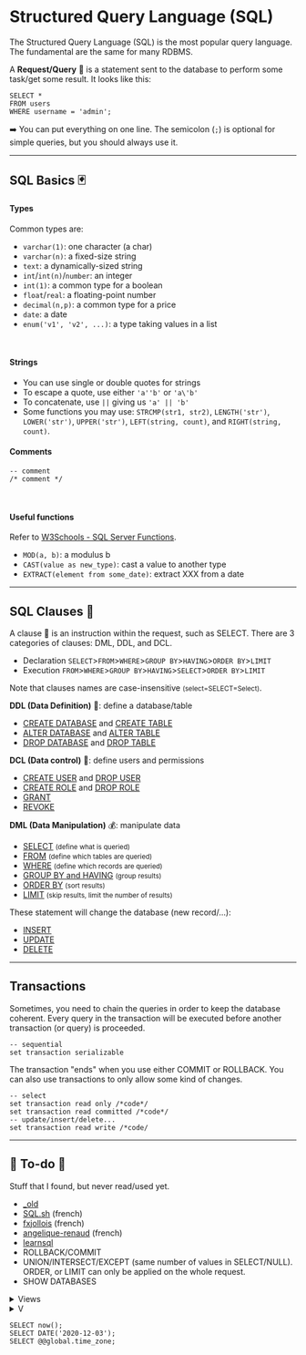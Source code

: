 # Structured Query Language (SQL)

<div class="row row-cols-md-2"><div>

The Structured Query Language (SQL) is the most popular query language. The fundamental are the same for many RDBMS.

A **Request/Query** 👮 is a statement sent to the database to perform some task/get some result. It looks like this:

```sql!
SELECT *
FROM users
WHERE username = 'admin';
```

➡️ You can put everything on one line. The semicolon (`;`) is optional for simple queries, but you should always use it.
</div><div>
</div></div>

<hr class="sep-both">

## SQL Basics 🃏

<div class="row row-cols-md-2"><div>

#### Types

Common types are:

* `varchar(1)`: one character (a char)
* `varchar(n)`: a fixed-size string
* `text`: a dynamically-sized string
* `int`/`int(n)`/`number`: an integer
* `int(1)`: a common type for a boolean
* `float`/`real`: a floating-point number
* `decimal(n,p)`: a common type for a price
* `date`: a date
* `enum('v1', 'v2', ...)`: a type taking values in a list

<br>

#### Strings

* You can use single or double quotes for strings
* To escape a quote, use either `'a''b'` or `'a\'b'`
* To concatenate, use `||` giving us `'a' || 'b'`
* Some functions you may use: `STRCMP(str1, str2)`, `LENGTH('str')`, `LOWER('str')`, `UPPER('str')`, `LEFT(string, count)`, and `RIGHT(string, count)`.

</div><div>

#### Comments

```sql!
-- comment
/* comment */
```

<br>

#### Useful functions

Refer to [W3Schools - SQL Server Functions](https://www.w3schools.com/SQL/sql_ref_sqlserver.asp).

* `MOD(a, b)`: a modulus b
* `CAST(value as new_type)`: cast a value to another type
* `EXTRACT(element from some_date)`: extract XXX from a date
</div></div>

<hr class="sep-both">

## SQL Clauses 👷

<div class="row row-cols-md-2"><div>

A clause 👷 is an instruction within the request, such as SELECT. There are 3 categories of clauses: DML, DDL, and DCL.

* Declaration `SELECT`>`FROM`>`WHERE`>`GROUP BY`>`HAVING`>`ORDER BY`>`LIMIT`
* Execution `FROM`>`WHERE`>`GROUP BY`>`HAVING`>`SELECT`>`ORDER BY`>`LIMIT`

Note that clauses names are case-insensitive <small>(select=SELECT=Select)</small>.

**DDL (Data Definition)** 💼: define a database/table

* [CREATE DATABASE](clauses/create.md) and [CREATE TABLE](clauses/create.md)
* [ALTER DATABASE](clauses/alter.md) and [ALTER TABLE](clauses/alter.md)
* [DROP DATABASE](clauses/drop.md) and [DROP TABLE](clauses/drop.md)

**DCL (Data control)** 🔐: define users and permissions

* [CREATE USER](clauses/create.md) and [DROP USER](clauses/drop.md)
* [CREATE ROLE](clauses/create.md) and [DROP ROLE](clauses/drop.md)
* [GRANT](clauses/grant.md)
* [REVOKE](clauses/revoke.md)
</div><div>

**DML (Data Manipulation)** 💰: manipulate data

* [SELECT](clauses/select.md) <small>(define what is queried)</small>
* [FROM](clauses/from.md) <small>(define which tables are queried)</small>
* [WHERE](clauses/where.md) <small>(define which records are queried)</small>
* [GROUP BY and HAVING](clauses/group_by.md) <small>(group results)</small>
* [ORDER BY](clauses/order_by.md) <small>(sort results)</small>
* [LIMIT](clauses/limit.md) <small>(skip results, limit the number of results)</small>

These statement will change the database (new record/...):

* [INSERT](clauses/insert.md)
* [UPDATE](clauses/update.md)
* [DELETE](clauses/delete.md)
</div></div>

<hr class="sep-both">

## Transactions

<div class="row row-cols-md-2"><div>

Sometimes, you need to chain the queries in order to keep the database coherent. Every query in the transaction will be executed before another transaction (or query) is proceeded.

```sql!
-- sequential
set transaction serializable
```
</div><div>

The transaction "ends" when you use either COMMIT or ROLLBACK. You can also use transactions to only allow some kind of changes.

```sql!
-- select
set transaction read only /*code*/
set transaction read committed /*code*/
-- update/insert/delete...
set transaction read write /*code/
```
</div></div>

<hr class="sep-both">

## 👻 To-do 👻

Stuff that I found, but never read/used yet.

<div class="row row-cols-md-2"><div>

* [_old](_old.md)
* [SQL.sh](https://sql.sh/) (french)
* [fxjollois](https://fxjollois.github.io/cours-sql/) (french)
* [angelique-renaud](https://www.angelique-renaud.com/bdd.php) (french)
* [learnsql](https://learnsql.com/)
* ROLLBACK/COMMIT
* UNION/INTERSECT/EXCEPT (same number of values in SELECT/NULL). ORDER, or LIMIT can only be applied on the whole request.
* SHOW DATABASES
</div><div>

<details class="details-n">
<summary>Views</summary>

Views are virtual tables, that may be used to make things easier to access complex tables, or to prevent users from accessing some attributes in a table. Basically, **a view is a virtual table created from a SQL request**.

```sql!
-- create
CREATE VIEW nomVue [Attributs] AS requêteSQL
-- check delete/update before creating view
CREATE VIEW nomVue [ Attributs ] AS requêteSQL WITH CHECK OPTION
-- delete
DROP VIEW nom_vue
```
</details>

<details class="details-n">
<summary>V</summary>

A **schema** 🗃️ is a sort of namespace in which there are tables, and other related stuff. See the table `INFORMATION_SCHEMA` <small>(TABLES, USERS, COLUMNS/DOMAINS, CHECK_CONSTRAINTS)</small>.

➡️ You may have to use `schema_name.table_name` in your requests.

A **domain** 🌍 refer to the values that an attribute can take. This is determined by the type, and the constraints on it.
</details>

```sql!
SELECT now();
SELECT DATE('2020-12-03');
SELECT @@global.time_zone;
```
</div></div>